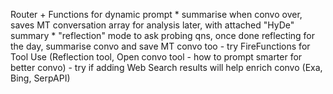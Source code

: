 Router + Functions for dynamic prompt
    * summarise when convo over, saves MT conversation array for analysis later, with attached "HyDe" summary
    * "reflection" mode to ask probing qns, once done reflecting for the day, summarise convo and save MT convo too
    - try FireFunctions for Tool Use (Reflection tool, Open convo tool - how to prompt smarter for better convo)
    - try if adding Web Search results will help enrich convo (Exa, Bing, SerpAPI)